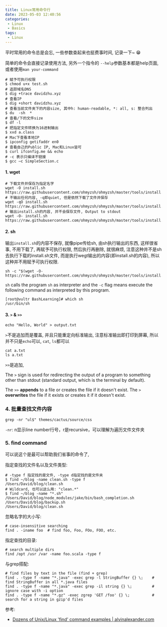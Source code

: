 ```yaml
---
title: Linux常用命令行
date: 2023-05-03 12:40:56
categories:
 - Linux
 - Basics
tags:
 - Linux
---
```


平时常用的命令总是会忘, 一些参数查起来也挺费事时间, 记录一下~ 😁

简单的命令会直接记录使用方法, 另外一个指令的 `--help`参数基本都是help页面, 或者使用`man your-command`

```shell
# 赋予可执行权限
$ chmod u+x test.sh
# 追踪域名DNS
$ dig +trace davidzhu.xyz
# 查看IP
$ dig +short davidzhu.xyz
# 查看当前文件夹下的内容size, 其中h: human-readable, *: all, s: 整合列出
$ du  -sh  *
# 查看/下的文件size
$ df -l
# 把指定文件转换为16进制输出
$ xxd a.class
# Mac下查看本地IP
$ ipconfig getifaddr en0 
# 查看自己的Public IP, Mac和Linux皆可
$ curl ifconfig.me && echo
# -c 表示只编译不链接
$ gcc –c SimpleSection.c
```

#### 1. wget

```shell
# 下载文件并保存为指定名字
wget -O install.sh https://raw.githubusercontent.com/ohmyzsh/ohmyzsh/master/tools/install.sh
# 不输出任何内容, -q即quiet, 但是依然下载了文件并保存
wget -qO install.sh https://raw.githubusercontent.com/ohmyzsh/ohmyzsh/master/tools/install.sh
# 输出install.sh的内容, 并不会保存文件, Output to stdout
wget -O- install.sh https://raw.githubusercontent.com/ohmyzsh/ohmyzsh/master/tools/install.sh
```

#### 2. sh

输出`install.sh`的内容不保存, 就像pipe传给sh, 由sh执行输出的东西, 这样很省事, 不用下载了, 再赋予可执行权限, 然后执行再删除, 就很麻烦, 注意这种并不是sh去执行下载的install.sh文件, 而是执行wegt输出的内容(即install.sh的内容), 所以这种并不用赋予可执行权限. 

```shell
sh -c "$(wget -O- https://raw.githubusercontent.com/ohmyzsh/ohmyzsh/master/tools/install.sh)"
```

`sh` calls the program `sh` as interpreter and the `-c` flag means execute the following command as interpreted by this program. 

```shell
[root@vultr BashLearning]# which sh
/usr/bin/sh
```

#### 3. `>` & `>>`

```shell
echo "Hello, World" > output.txt
```

`>`不是追加而是覆盖, 并且只能重定向标准输出, 注意标准输出即打印到屏幕, 所以并不只是`echo`可以, `cat`, `ls`都可以

```shell
cat a.txt
ls a.txt
```

`>>`是追加,

The `>` sign is used for redirecting the output of a program to something other than stdout (standard output, which is the terminal by default).

The `>>` **appends** to a file or creates the file if it doesn't exist.
The `>` **overwrites** the file if it exists or creates it if it doesn't exist.

### 4. 批量查找文件内容

```shell
grep -nr "ul$" themes/cactus/source/css
```

`-nr`: n显示line number行号，r是recursive，可以理解为遍历文件文件夹

### 5. find command

可以说这个是最可以帮助我们省事的命令了,

指定查找的文件名以及文件类型:

```shell
# -type f 指定找的是文件, -type d指定找的是文件夹
$ find ~/blog -name clean.sh -type f       
/Users/David/blog/clean.sh
# Wildcard, 也可以这么用: "clean.*"
$ find ~/blog -name "*.sh"  
/Users/David/blog/node_modules/jake/bin/bash_completion.sh
/Users/David/blog/backup.sh
/Users/David/blog/clean.sh
```

忽略名字的大小写:

```shell
# case-insensitive searching
find . -iname foo  # find foo, Foo, FOo, FOO, etc.
```

指定查找的目录:

```shell
# search multiple dirs
find /opt /usr /var -name foo.scala -type f
```

与grep搭配:

```shell
# find files by text in the file (find + grep)
find . -type f -name "*.java" -exec grep -l StringBuffer {} \;    # find StringBuffer in all *.java files
find . -type f -name "*.java" -exec grep -il string {} \;         # ignore case with -i option
find . -type f -name "*.gz" -exec zgrep 'GET /foo' {} \;          # search for a string in gzip'd files
```

参考:

- [Dozens of Unix/Linux 'find' command examples | alvinalexander.com](https://alvinalexander.com/unix/edu/examples/find.shtml)
